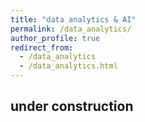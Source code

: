 ```yaml
---
title: "data analytics & AI"
permalink: /data_analytics/
author_profile: true
redirect_from:
  - /data_analytics
  - /data_analytics.html
---
```


## under construction
